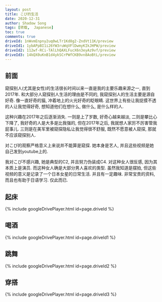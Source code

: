```yaml
---
layout: post
title: こぴ的生活
date: 2020-12-31
author: Shadow Song
tags: [转载,  Japanese]
toc: true
comments: true
driveId: 1nWvmEnpny2uq0wLTr1Kd8g2-ZndVt11K/preview
driveId1: 1ybAPpBI1i26YW3ruWqVFlDwmyKIkJHPW/preview
driveId2: 112wf-RCi-TAlLhQAXLFucX6n3eyAz9vf/preview
driveId3: 14kQX0uKnB1d4ykSCrPWfCKB9vn8AoBtL/preview
---
```



## 前面

窥探别人(尤其是女性)的生活很长时间以来一直是我的主要乐趣来源之一, 直到2017年.   和大部分人窥探别人生活的理由是不同的, 我窥探别人的生活主要是源自好奇.  像一直好奇的猫, 冲着地上的火光好奇的眨眼睛. 这世界上有些让我捉摸不透的人让我觉得好奇, 想知道他们在想什么, 做什么, 是什么样的人. 

这种兴趣在2017年之后逐渐消失. 一则是上了岁数, 好奇心越来越淡, 二则是攀比心下降了, 我好奇的人是大多是比我强的, 但在2017年之后, 我就想人家厉不厉害管我屁事儿. 三则是在美军里被窥探隐私让我觉得很不舒服, 既然不愿意被人窥探, 那就不应该窥探别人. 

对こぴ的观察严格意义上来说并不能算是窥探. 她本身是艺人, 并且这些视频是她自己发到youtube上的. 

我对こぴ不感兴趣, 她是典型的C2, 并且努力伪装成C4. 对这种女人很反感, 因为其本质上是演员. 而这种女人确是大部分男人喜欢的类型.  虽然我知道是摆拍, 但这些视频的意义是记录了一个日本女星的日常生活. 并且有一定趣味. 非常宝贵的资料, 而且也有助于日语学习. 仅此而已. 

## 起床

{% include googleDrivePlayer.html id=page.driveId %}

## 喝酒

{% include googleDrivePlayer.html id=page.driveId1 %}

## 跳舞

{% include googleDrivePlayer.html id=page.driveId2 %}

## 穿搭

{% include googleDrivePlayer.html id=page.driveId3 %}



